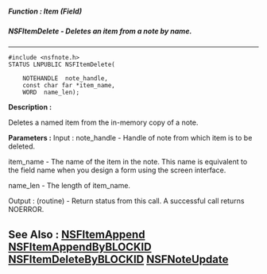 ##### Function : Item (Field)
##### NSFItemDelete - Deletes an item from a note by name.
---
```
#include <nsfnote.h>
STATUS LNPUBLIC NSFItemDelete(

	NOTEHANDLE  note_handle,
	const char far *item_name,
	WORD  name_len);
```
**Description :**

Deletes a named item from the in-memory copy of a note.

**Parameters :**
Input :
note_handle  -  Handle of note from which item is to be deleted.

item_name  -  The name of the item in the note. This name is equivalent to the field name when you design a form using the screen interface. 

name_len  -  The length of item_name.

Output :
(routine)  -  Return status from this call.  A successful call returns NOERROR.



**See Also :**
[NSFItemAppend](/domino-c-api-docs/reference/Func/NSFItemAppend)
[NSFItemAppendByBLOCKID](/domino-c-api-docs/reference/Func/NSFItemAppendByBLOCKID)
[NSFItemDeleteByBLOCKID](/domino-c-api-docs/reference/Func/NSFItemDeleteByBLOCKID)
[NSFNoteUpdate](/domino-c-api-docs/reference/Func/NSFNoteUpdate)
---
